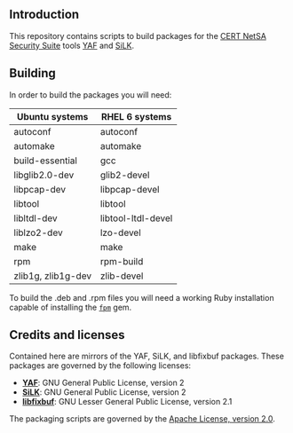 ## Introduction

This repository contains scripts to build packages for the [CERT NetSA Security Suite](https://tools.netsa.cert.org/)
tools [YAF](https://tools.netsa.cert.org/yaf/index.html) and [SiLK](https://tools.netsa.cert.org/silk/index.html).

## Building

In order to build the packages you will need:

Ubuntu systems | RHEL 6 systems
-------------|-------------
autoconf | autoconf
automake | automake
build-essential | gcc
libglib2.0-dev | glib2-devel
libpcap-dev | libpcap-devel
libtool | libtool
libltdl-dev | libtool-ltdl-devel
liblzo2-dev | lzo-devel
make | make
rpm | rpm-build
zlib1g, zlib1g-dev | zlib-devel

To build the .deb and .rpm files you will need a working Ruby installation
capable of installing the [`fpm`](https://github.com/jordansissel/fpm/wiki) gem.

## Credits and licenses

Contained here are mirrors of the YAF, SiLK, and libfixbuf packages.
These packages are governed by the following licenses:

* __[YAF](yaf-src/COPYING)__: GNU General Public License, version 2
* __[SiLK](silk-src/COPYING)__: GNU General Public License, version 2
* __[libfixbuf](libfixbuf-src/COPYING)__: GNU Lesser General Public License, version 2.1

The packaging scripts are governed by the [Apache License, version 2.0](http://www.apache.org/licenses/LICENSE-2.0).

